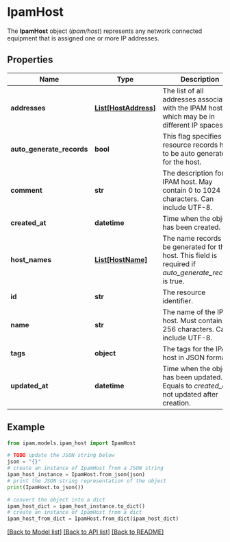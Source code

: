 # IpamHost

The __IpamHost__ object (_ipam/host_) represents any network connected equipment that is assigned one or more IP addresses.

## Properties

Name | Type | Description | Notes
------------ | ------------- | ------------- | -------------
**addresses** | [**List[HostAddress]**](HostAddress.md) | The list of all addresses associated with the IPAM host, which may be in different IP spaces. | [optional] 
**auto_generate_records** | **bool** | This flag specifies if resource records have to be auto generated for the host. | [optional] 
**comment** | **str** | The description for the IPAM host. May contain 0 to 1024 characters. Can include UTF-8. | [optional] 
**created_at** | **datetime** | Time when the object has been created. | [optional] [readonly] 
**host_names** | [**List[HostName]**](HostName.md) | The name records to be generated for the host.  This field is required if _auto_generate_records_ is true. | [optional] 
**id** | **str** | The resource identifier. | [optional] [readonly] 
**name** | **str** | The name of the IPAM host. Must contain 1 to 256 characters. Can include UTF-8. | 
**tags** | **object** | The tags for the IPAM host in JSON format. | [optional] 
**updated_at** | **datetime** | Time when the object has been updated. Equals to _created_at_ if not updated after creation. | [optional] [readonly] 

## Example

```python
from ipam.models.ipam_host import IpamHost

# TODO update the JSON string below
json = "{}"
# create an instance of IpamHost from a JSON string
ipam_host_instance = IpamHost.from_json(json)
# print the JSON string representation of the object
print(IpamHost.to_json())

# convert the object into a dict
ipam_host_dict = ipam_host_instance.to_dict()
# create an instance of IpamHost from a dict
ipam_host_from_dict = IpamHost.from_dict(ipam_host_dict)
```
[[Back to Model list]](../README.md#documentation-for-models) [[Back to API list]](../README.md#documentation-for-api-endpoints) [[Back to README]](../README.md)


